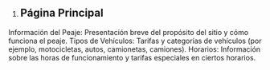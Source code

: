 1. ## Página Principal

Información del Peaje: Presentación breve del propósito del sitio y cómo funciona el peaje.
Tipos de Vehículos: Tarifas y categorías de vehículos (por ejemplo, motocicletas, autos, camionetas, camiones).
Horarios: Información sobre las horas de funcionamiento y tarifas especiales en ciertos horarios.